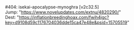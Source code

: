 #404: isekai-apocalypse-mynoghra [v2c32.5] <br/>
Jump: "https://www.novelupdates.com/extnu/4820290/" <br/>
Dest: "https://inflationbreedinghoax.com/fwih4jgc?key=d9108d59c1176704036dde15ca47e48e&psid=15705519"